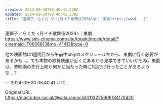 ```yaml
---
created: 2024-09-30T08:40:41.238Z
updated: 2024-09-30T08:40:41.238Z
title: "連獅子／らくだ &lt;月イチ歌舞伎2024&gt;｜東劇https://www[...]"
---
```


<p>連獅子／らくだ &lt;月イチ歌舞伎2024&gt;｜東劇<br /><a href="https://www.smt-cinema.com/site/togeki/movie/detail/?cinemaid=T0006813&amp;mo=41413&amp;type=0" target="_blank" rel="nofollow noopener" translate="no"><span class="invisible">https://www.</span><span class="ellipsis">smt-cinema.com/site/togeki/mov</span><span class="invisible">ie/detail/?cinemaid=T0006813&amp;mo=41413&amp;type=0</span></a></p><p>他の映画館は1週間目から午前中onlyのスケジュールだから、東劇に行く必要があるかも…。でも本物の歌舞伎座が近くにあるから見学できていいかもね。東劇は、昔映画の先行上映か何かに当たった時に1回だけ行ったことがあるような…？</p>

&mdash; 2024-09-30 08:40:41 UTC

Original URL: https://mastodon.social/@sakuramochi0/113225606184170420

